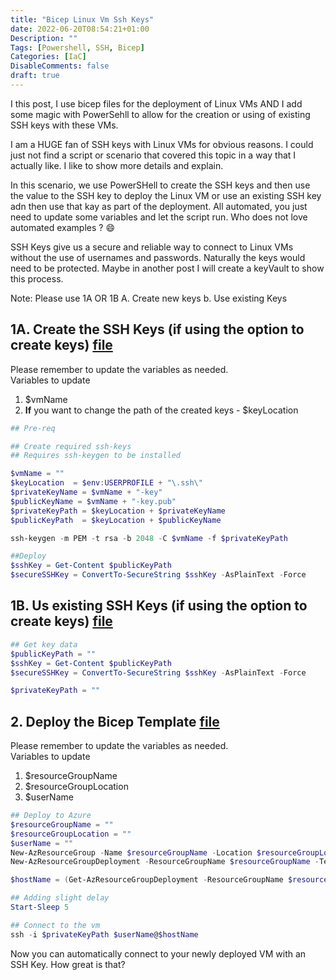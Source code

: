 ```yaml
---
title: "Bicep Linux Vm Ssh Keys"
date: 2022-06-20T08:54:21+01:00
Description: ""
Tags: [Powershell, SSH, Bicep]
Categories: [IaC]
DisableComments: false
draft: true    
---
```


I this post, I use bicep files for the deployment of Linux VMs AND I add some magic with PowerSehll to allow for the creation or using of existing SSH keys with these VMs.

I am a HUGE fan of SSH keys with Linux VMs for obvious reasons. I could just not find a script or scenario that covered this topic in a way that I actually like. I like to show more details and explain.

In this scenario, we use PowerSHell to create the SSH keys and then use the value to the SSH key to deploy the Linux VM or use an existing SSH key adn then use that kay as part of the deployment. All automated, you just need to update some variables and let the script run. Who does not love automated examples ? :smile:

SSH Keys give us a secure and reliable way to connect to Linux VMs without the use of usernames and passwords. Naturally the keys would need to be protected. Maybe in another post I will create a keyVault to show this process.

Note: Please use 1A OR 1B
A. Create new keys
b. Use existing Keys

## 1A. Create the SSH Keys (if using the option to create keys) [file](https://github.com/fskelly/flkelly-AzureCode-bicep/blob/main/examples/vm/linuxVM/deployWithNewKey.ps1)

Please remember to update the variables as needed.  
Variables to update

1. $vmName
1. **If** you want to change the path of the created keys - $keyLocation

```powershell
## Pre-req

## Create required ssh-keys
## Requires ssh-keygen to be installed

$vmName = ""
$keyLocation  = $env:USERPROFILE + "\.ssh\"
$privateKeyName = $vmName + "-key"
$publicKeyName = $vmName + "-key.pub"
$privateKeyPath = $keyLocation + $privateKeyName
$publicKeyPath  = $keyLocation + $publicKeyName

ssh-keygen -m PEM -t rsa -b 2048 -C $vmName -f $privateKeyPath

##Deploy
$sshKey = Get-Content $publicKeyPath
$secureSSHKey = ConvertTo-SecureString $sshKey -AsPlainText -Force
```

## 1B. Us existing SSH Keys (if using the option to create keys) [file](https://github.com/fskelly/flkelly-AzureCode-bicep/blob/main/examples/vm/linuxVM/deployWithExistingKey.ps1)

```powershell
## Get key data
$publicKeyPath = ""
$sshKey = Get-Content $publicKeyPath
$secureSSHKey = ConvertTo-SecureString $sshKey -AsPlainText -Force

$privateKeyPath = ""
```

## 2. Deploy the Bicep Template [file](https://github.com/fskelly/flkelly-AzureCode-bicep/blob/main/examples/vm/linuxVM/main.bicep)

Please remember to update the variables as needed.  
Variables to update

1. $resourceGroupName
1. $resourceGroupLocation
1. $userName

```powershell
## Deploy to Azure
$resourceGroupName = ""
$resourceGroupLocation = ""
$userName = ""
New-AzResourceGroup -Name $resourceGroupName -Location $resourceGroupLocation
New-AzResourceGroupDeployment -ResourceGroupName $resourceGroupName -TemplateFile ./main.bicep -adminUsername $userName -adminPasswordOrKey $secureSSHKey

$hostName = (Get-AzResourceGroupDeployment -ResourceGroupName $resourceGroupName).outputs.hostname.value

## Adding slight delay
Start-Sleep 5

## Connect to the vm
ssh -i $privateKeyPath $userName@$hostName
```

Now you can automatically connect to your newly deployed VM with an SSH Key. How great is that?

